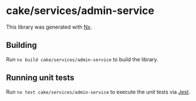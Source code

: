 # cake/services/admin-service

This library was generated with [Nx](https://nx.dev).

## Building

Run `nx build cake/services/admin-service` to build the library.

## Running unit tests

Run `nx test cake/services/admin-service` to execute the unit tests via [Jest](https://jestjs.io).
